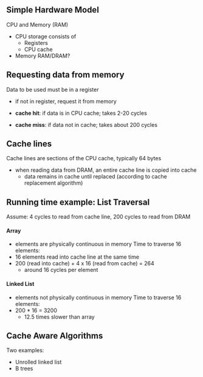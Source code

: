 ## Simple Hardware Model
CPU and Memory (RAM)
- CPU storage consists of
	- Registers
	- CPU cache
- Memory RAM/DRAM?

## Requesting data from memory
Data to be used must be in a register
- if not in register, request it from memory

- __cache hit__: if data is in CPU cache; takes 2-20 cycles
- __cache miss__: if data not in cache; takes about 200 cycles

## Cache lines
Cache lines are sections of the CPU cache, typically 64 bytes
- when reading data from DRAM, an entire cache line is copied into cache
	- data remains in cache until replaced (according to cache replacement algorithm)

## Running time example: List Traversal
Assume: 4 cycles to read from cache line, 200 cycles to read from DRAM

#### Array
- elements are physically continuous in memory
Time to traverse 16 elements:
- 16 elements read into cache line at the same time
- 200 (read into cache) + 4 x 16 (read from cache) = 264
	- around 16 cycles per element

#### Linked List
- elements not physically continuous in memory
Time to traverse 16 elements:
- 200 * 16 = 3200
	- 12.5 times slower than array

## Cache Aware Algorithms
Two examples:
- Unrolled linked list
- B trees


